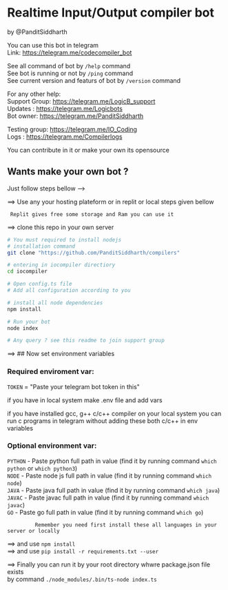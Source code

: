 # Realtime Input/Output compiler bot  
by @PanditSiddharth  

You can use this bot in telegram  
Link: https://telegram.me/codecompiler_bot  

See all command of bot by `/help` command  
See bot is running or not by `/ping` command  
See current version and featurs of bot by `/version` command  

For any other help:  
Support Group: https://telegram.me/LogicB_support  
Updates : https://telegram.me/Logicbots  
Bot owner: https://telegram.me/PanditSiddharth  

Testing group: https://telegram.me/IO_Coding  
Logs : https://telegram.me/Compilerlogs  

You can contribute in it or make your own its opensource

## Wants make your own bot ?  
Just follow steps bellow -->  

==> Use any your hosting plateform or in replit or local steps given bellow  
     
     Replit gives free some storage and Ram you can use it
     
==> clone this repo in your own server  

```sh
# You must required to install nodejs
# installation command
git clone "https://github.com/PanditSiddharth/compilers"

# entering in iocompiler directiory
cd iocompiler

# Open config.ts file 
# Add all configuration according to you

# install all node dependencies
npm install

# Run your bot
node index

# Any query ? see this readme to join support group
```

==> ## Now set environment variables  

### Required enviroment var:  
`TOKEN` = "Paste your telegram bot token in this" 

if you have in local system make 
.env file and add vars

if you have installed gcc, g++ c/c++ compiler on your local system you can run c programs in telegram without adding these both c/c++ in env variables

### Optional environment var:

`PYTHON` - Paste python full path in value     (find it by running command  `which python` or `which python3`)  
`NODE` - Paste node js full path in value      (find it by running command  `which node`)  
`JAVA` - Paste java full path in value         (find it by running command  `which java`)  
`JAVAC` - Paste javac full path in value       (find it by running command  `which javac`)  
`GO` - Paste go full path in value             (find it by running command  `which go`)  
     
             Remember you need first install these all languages in your server or locally  

==> and use `npm install`  
==> and use `pip install -r requirements.txt --user`  

==> Finally you can run it by your root directory whwre package.json file exists  
    by command `./node_modules/.bin/ts-node index.ts`  
